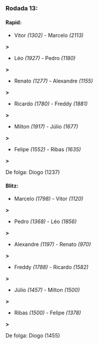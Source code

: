 ### Rodada 13:

#### Rapid:

* Vitor *(1302)*     -     Marcelo *(2113)*

 **>** 
* Léo *(1927)*     -     Pedro *(1180)*

 **>** 
* Renato *(1277)*     -     Alexandre *(1155)*

 **>** 
* Ricardo *(1780)*     -     Freddy *(1881)*

 **>** 
* Milton *(1917)*     -     Júlio *(1677)*

 **>** 
* Felipe *(1552)*     -     Ribas *(1635)*

 **>** 

De folga: Diogo (1237)

#### Blitz:

* Marcelo *(1798)*     -     Vitor *(1120)*

 **>** 
* Pedro *(1368)*     -     Léo *(1856)*

 **>** 
* Alexandre *(1197)*     -     Renato *(970)*

 **>** 
* Freddy *(1788)*     -     Ricardo *(1582)*

 **>** 
* Júlio *(1457)*     -     Milton *(1500)*

 **>** 
* Ribas *(1500)*     -     Felipe *(1378)*

 **>** 

De folga: Diogo (1455)

